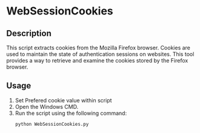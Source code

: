 # WebSessionCookies

## Description
This script extracts cookies from the Mozilla Firefox browser. Cookies are used to maintain the state of authentication sessions on websites. This tool provides a way to retrieve and examine the cookies stored by the Firefox browser.

## Usage

1. Set Prefered cookie value within script
2. Open the Windows CMD.
3. Run the script using the following command:
    ```bash
    python WebSessionCookies.py
    ```

